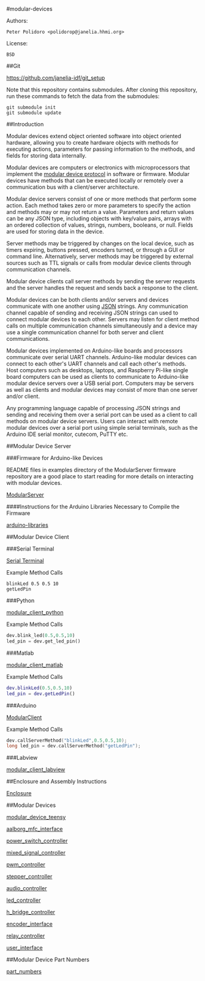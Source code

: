 #modular-devices

Authors:

    Peter Polidoro <polidorop@janelia.hhmi.org>

License:

    BSD

##Git

<https://github.com/janelia-idf/git_setup>

Note that this repository contains submodules. After cloning this
repository, run these commands to fetch the data from the submodules:

```shell
git submodule init
git submodule update
```

##Introduction

Modular devices extend object oriented software into object oriented
hardware, allowing you to create hardware objects with methods for
executing actions, parameters for passing information to the methods,
and fields for storing data internally.

Modular devices are computers or electronics with microprocessors that
implement the
[modular device protocol](https://github.com/janelia-modular-devices/modular_device_protocol.git)
in software or firmware. Modular devices have methods that can be
executed locally or remotely over a communication bus with a
client/server architecture.

Modular device servers consist of one or more methods that perform
some action. Each method takes zero or more parameters to specify the
action and methods may or may not return a value. Parameters and
return values can be any JSON type, including objects with key/value
pairs, arrays with an ordered collection of values, strings, numbers,
booleans, or null. Fields are used for storing data in the device.

Server methods may be triggered by changes on the local device, such
as timers expiring, buttons pressed, encoders turned, or through a GUI
or command line. Alternatively, server methods may be triggered by
external sources such as TTL signals or calls from modular device
clients through communication channels.

Modular device clients call server methods by sending the server
requests and the server handles the request and sends back a response
to the client.

Modular devices can be both clients and/or servers and devices
communicate with one another using [JSON](http://www.json.org/)
strings. Any communication channel capable of sending and receiving
JSON strings can used to connect modular devices to each
other. Servers may listen for client method calls on multiple
communication channels simultaneously and a device may use a single
communication channel for both server and client communications.

Modular devices implemented on Arduino-like boards and processors
communicate over serial UART channels. Arduino-like modular devices
can connect to each other's UART channels and call each other's
methods. Host computers such as desktops, laptops, and Raspberry
Pi-like single board computers can be used as clients to communicate
to Arduino-like modular device servers over a USB serial
port. Computers may be servers as well as clients and modular devices
may consist of more than one server and/or client.

Any programming language capable of processing JSON strings and
sending and receiving them over a serial port can be used as a client
to call methods on modular device servers. Users can interact with
remote modular devices over a serial port using simple serial
terminals, such as the Arduino IDE serial monitor, cutecom, PuTTY etc.

##Modular Device Server

###Firmware for Arduino-like Devices

README files in examples directory of the ModularServer firmware
repository are a good place to start reading for more details on
interacting with modular devices.

[ModularServer](https://github.com/janelia-arduino/ModularServer)

####Instructions for the Arduino Libraries Necessary to Compile the Firmware

[arduino-libraries](https://github.com/janelia-arduino/arduino-libraries)

##Modular Device Client

###Serial Terminal

[Serial Terminal](https://github.com/janelia-modular-devices/modular_device_serial_terminal.git)

Example Method Calls

```shell
blinkLed 0.5 0.5 10
getLedPin
```

###Python

[modular_client_python](https://github.com/janelia-pypi/modular_client_python.git)

Example Method Calls

```python
dev.blink_led(0.5,0.5,10)
led_pin = dev.get_led_pin()
```

###Matlab

[modular_client_matlab](https://github.com/janelia-matlab/modular_client_matlab.git)

Example Method Calls

```matlab
dev.blinkLed(0.5,0.5,10)
led_pin = dev.getLedPin()
```

###Arduino

[ModularClient](https://github.com/janelia-arduino/ModularClient.git)

Example Method Calls

```c++
dev.callServerMethod("blinkLed",0.5,0.5,10);
long led_pin = dev.callServerMethod("getLedPin");
```

###Labview

[modular_client_labview](https://github.com/janelia-labview/modular_client_labview.git)

##Enclosure and Assembly Instructions

[Enclosure](https://github.com/janelia-modular-devices/modular_device_enclosure.git)

##Modular Devices

[modular_device_teensy](https://github.com/janelia-modular-devices/modular_device_teensy.git)

[aalborg_mfc_interface](https://github.com/janelia-modular-devices/aalborg_mfc_interface.git)

[power_switch_controller](https://github.com/janelia-modular-devices/power_switch_controller)

[mixed_signal_controller](https://github.com/janelia-modular-devices/mixed_signal_controller.git)

[pwm_controller](https://github.com/janelia-modular-devices/pwm_controller.git)

[stepper_controller](https://github.com/janelia-modular-devices/stepper_controller.git)

[audio_controller](https://github.com/janelia-modular-devices/audio_controller.git)

[led_controller](https://github.com/janelia-modular-devices/led_controller.git)

[h_bridge_controller](https://github.com/janelia-modular-devices/h_bridge_controller.git)

[encoder_interface](https://github.com/janelia-modular-devices/encoder_interface.git)

[relay_controller](https://github.com/janelia-modular-devices/relay_controller.git)

[user_interface](https://github.com/janelia-modular-devices/user_interface.git)

##Modular Device Part Numbers

[part_numbers](./part_numbers.csv)
